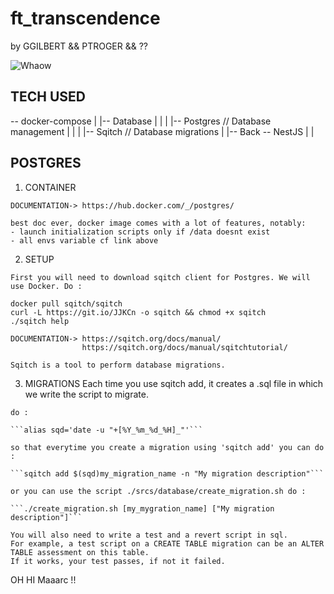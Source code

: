 # ft_transcendence

by GGILBERT && PTROGER && ??

![Whaow](https://www.nicepng.com/png/detail/225-2258468_wow-meme-png-clip-royalty-free-download-eddy.png)

## TECH USED ##

-- docker-compose
  |
  |-- Database 
  |   |
  |   |-- Postgres // Database management 
  |   |
  |   |-- Sqitch // Database migrations
  |
  |-- Back -- NestJS
  |
  |

## POSTGRES ##

  1. CONTAINER

    DOCUMENTATION-> https://hub.docker.com/_/postgres/

    best doc ever, docker image comes with a lot of features, notably:
    - launch initialization scripts only if /data doesnt exist
    - all envs variable cf link above

  2. SETUP

    First you will need to download sqitch client for Postgres. We will use Docker. Do :

    docker pull sqitch/sqitch
    curl -L https://git.io/JJKCn -o sqitch && chmod +x sqitch
    ./sqitch help

    DOCUMENTATION-> https://sqitch.org/docs/manual/
                    https://sqitch.org/docs/manual/sqitchtutorial/

    Sqitch is a tool to perform database migrations.
  
  3. MIGRATIONS
    Each time you use sqitch add, it creates a .sql file in which we write the script to migrate.

    do : 

    ```alias sqd='date -u "+[%Y_%m_%d_%H]_"'```
    
    so that everytime you create a migration using 'sqitch add' you can do : 

    ```sqitch add $(sqd)my_migration_name -n "My migration description"```

    or you can use the script ./srcs/database/create_migration.sh do :

    ```./create_migration.sh [my_mygration_name] ["My migration description"]```
  
    You will also need to write a test and a revert script in sql.
    For example, a test script on a CREATE TABLE migration can be an ALTER TABLE assessment on this table.
    If it works, your test passes, if not it failed.

OH HI Maaarc !!